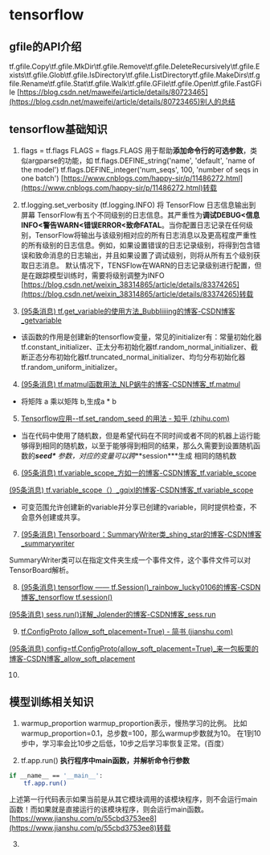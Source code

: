 # tensorflow

## gfile的API介绍
tf.gfile.Copy\tf.gfile.MkDir\tf.gfile.Remove\tf.gfile.DeleteRecursively\tf.gfile.Exists\tf.gfile.Glob\tf.gfile.IsDirectory\tf.gfile.ListDirectorytf.gfile.MakeDirs\tf.gfile.Rename\tf.gfile.Stat\tf.gfile.Walk\tf.gfile.GFile\tf.gfile.Open\tf.gfile.FastGFile
[https://blog.csdn.net/maweifei/article/details/80723465](https://blog.csdn.net/maweifei/article/details/80723465)别人的总结

## tensorflow基础知识
1. flags = tf.flags FLAGS = flags.FLAGS
	用于帮助**添加命令行的可选参数**，类似argparse的功能，如
	tf.flags.DEFINE_string('name', 'default', 'name of the model')
	tf.flags.DEFINE_integer('num_seqs', 100, 'number of seqs in one batch')
	[https://www.cnblogs.com/happy-sir/p/11486272.html](https://www.cnblogs.com/happy-sir/p/11486272.html)转载

2. tf.logging.set_verbosity (tf.logging.INFO)
	将 TensorFlow 日志信息输出到屏幕
	TensorFlow有五个不同级别的日志信息。其严重性为**调试DEBUG<信息INFO<警告WARN<错误ERROR<致命FATAL**。当你配置日志记录在任何级别，TensorFlow将输出与该级别相对应的所有日志消息以及更高程度严重性的所有级别的日志信息。例如，如果设置错误的日志记录级别，将得到包含错误和致命消息的日志输出，并且如果设置了调试级别，则将从所有五个级别获取日志消息。
默认情况下，TENSFlow在WARN的日志记录级别进行配置，但是在跟踪模型训练时，需要将级别调整为INFO
[https://blog.csdn.net/weixin_38314865/article/details/83374265](https://blog.csdn.net/weixin_38314865/article/details/83374265)转载
	
3. [(95条消息) tf.get_variable的使用方法_Bubbliiiing的博客-CSDN博客_getvariable](https://blog.csdn.net/weixin_44791964/article/details/96134474)

  - 该函数的作用是创建新的tensorflow变量，常见的initializer有：常量初始化器tf.constant_initializer、正太分布初始化器tf.random_normal_initializer、截断正态分布初始化器tf.truncated_normal_initializer、均匀分布初始化器tf.random_uniform_initializer。

4. [(95条消息) tf.matmul函数用法_NLP蜗牛的博客-CSDN博客_tf.matmul](https://blog.csdn.net/weixin_41845265/article/details/106863171)

  - 将矩阵 a 乘以矩阵 b,生成a * b

5. [Tensorflow应用--tf.set_random_seed 的用法 - 知乎 (zhihu.com)](https://zhuanlan.zhihu.com/p/109238035?from_voters_page=true)

  - 当在代码中使用了随机数，但是希望代码在不同时间或者不同的机器上运行能够得到相同的随机数，以至于能够得到相同的结果，那么久需要到设置随机函数的***seed\*** 参数，对应的变量可以跨***session\***生成 相同的随机数

6. [(95条消息) tf.variable_scope_方如一的博客-CSDN博客_tf.variable_scope](https://blog.csdn.net/Fwuyi/article/details/125608357?utm_medium=distribute.pc_relevant.none-task-blog-2~default~baidujs_baidulandingword~default-1-125608357-blog-82770192.pc_relevant_vip_default&spm=1001.2101.3001.4242.1&utm_relevant_index=4)

  [(95条消息) tf.variable_scope（）_gqixl的博客-CSDN博客_tf.variable_scope](https://blog.csdn.net/gqixf/article/details/82770192)

  - 可变范围允许创建新的variable并分享已创建的variable，同时提供检查，不会意外创建或共享。

7. [(95条消息) Tensorboard：SummaryWriter类_shing_star的博客-CSDN博客_summarywriter](https://blog.csdn.net/Lstar_/article/details/123500095)

  SummaryWriter类可以在指定文件夹生成一个事件文件，这个事件文件可以对TensorBoard解析。

8. [(95条消息) tensorflow —— tf.Session()_rainbow_lucky0106的博客-CSDN博客_tensorflow tf.session()](https://blog.csdn.net/qq_21980099/article/details/85331930)

  [(95条消息) sess.run()详解_Jqlender的博客-CSDN博客_sess.run](https://blog.csdn.net/qq_34035425/article/details/122700121)

9. [tf.ConfigProto (allow_soft_placement=True) - 简书 (jianshu.com)](https://www.jianshu.com/p/99fca5b7fd8a)

  [(95条消息) config=tf.ConfigProto(allow_soft_placement=True)_来一包板栗的博客-CSDN博客_allow_soft_placement](https://blog.csdn.net/qq_27871973/article/details/91038691)

10. 



## 模型训练相关知识
1. warmup_proportion
	warmup_proportion表示，慢热学习的比例。 比如warmup_proportion=0.1，总步数=100，那么warmup步数就为10。 在1到10步中，学习率会比10步之后低，10步之后学习率恢复正常。(百度）
	
2. tf.app.run()  **执行程序中main函数，并解析命令行参数**
```bash
if __name__ == '__main__':
    tf.app.run()
```
上述第一行代码表示如果当前是从其它模块调用的该模块程序，则不会运行main函数！而如果就是直接运行的该模块程序，则会运行main函数。
[https://www.jianshu.com/p/55cbd3753ee8](https://www.jianshu.com/p/55cbd3753ee8)转载

3. 

